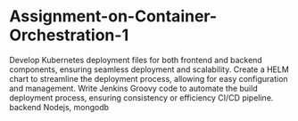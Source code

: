 # Assignment-on-Container-Orchestration-1
Develop Kubernetes deployment files for both frontend and backend components, ensuring seamless deployment and scalability.  Create a HELM chart to streamline the deployment process, allowing for easy configuration and management.  Write Jenkins Groovy code to automate the build deployment process, ensuring consistency or efficiency CI/CD pipeline.
backend
Nodejs, mongodb
